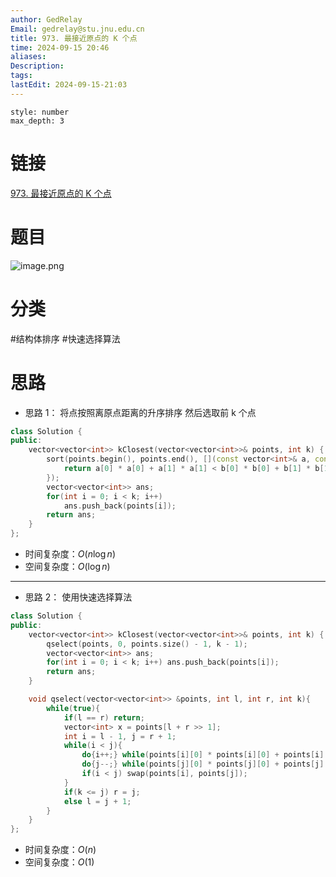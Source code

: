 ```yaml
---
author: GedRelay
Email: gedrelay@stu.jnu.edu.cn
title: 973. 最接近原点的 K 个点
time: 2024-09-15 20:46
aliases: 
Description: 
tags: 
lastEdit: 2024-09-15-21:03
---
```


```toc
style: number
max_depth: 3
```

# 链接
[973. 最接近原点的 K 个点](https://leetcode.cn/problems/k-closest-points-to-origin/) 

# 题目
![image.png](https://ged-pic-bed.oss-cn-guangzhou.aliyuncs.com/img/202409152046953.png)


# 分类
#结构体排序 #快速选择算法 

# 思路
- 思路 1：
将点按照离原点距离的升序排序
然后选取前 k 个点


```cpp
class Solution {
public:
    vector<vector<int>> kClosest(vector<vector<int>>& points, int k) {
        sort(points.begin(), points.end(), [](const vector<int>& a, const vector<int>& b){
            return a[0] * a[0] + a[1] * a[1] < b[0] * b[0] + b[1] * b[1];
        });
        vector<vector<int>> ans;
        for(int i = 0; i < k; i++)
            ans.push_back(points[i]);
        return ans;
    }
};
```


- 时间复杂度：${ O\left( n\log n \right)  }$ 
- 空间复杂度：${O\left( \log n \right)  }$ 


---

- 思路 2：
使用快速选择算法


```cpp
class Solution {
public:
    vector<vector<int>> kClosest(vector<vector<int>>& points, int k) {
        qselect(points, 0, points.size() - 1, k - 1);
        vector<vector<int>> ans;
        for(int i = 0; i < k; i++) ans.push_back(points[i]);
        return ans;
    }

    void qselect(vector<vector<int>> &points, int l, int r, int k){
        while(true){
            if(l == r) return;
            vector<int> x = points[l + r >> 1];
            int i = l - 1, j = r + 1;
            while(i < j){
                do{i++;} while(points[i][0] * points[i][0] + points[i][1] * points[i][1] < x[0] * x[0] + x[1] * x[1]);
                do{j--;} while(points[j][0] * points[j][0] + points[j][1] * points[j][1] > x[0] * x[0] + x[1] * x[1]);
                if(i < j) swap(points[i], points[j]);
            }
            if(k <= j) r = j;
            else l = j + 1;
        }
    }
};
```


- 时间复杂度：${ O\left( n\right)  }$ 
- 空间复杂度：${O\left( 1 \right)  }$ 
